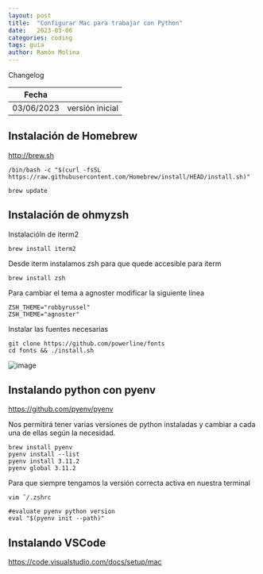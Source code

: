 ```yaml
---
layout: post
title:  "Configurar Mac para trabajar con Python"
date:   2023-03-06
categories: coding
tags: guía
author: Ramón Molina
---
```


Changelog

| Fecha  |   |
|---|---|
| 03/06/2023 | versión inicial |


## Instalación de Homebrew
http://brew.sh

```
/bin/bash -c "$(curl -fsSL https://raw.githubusercontent.com/Homebrew/install/HEAD/install.sh)"
```

```
brew update
```

## Instalación de ohmyzsh
Instalacióln de iterm2
```
brew install iterm2
```
Desde iterm instalamos zsh para que quede accesible para iterm
```
brew install zsh
```

Para cambiar el tema a agnoster modificar la siguiente línea
```
ZSH_THEME="robbyrussel"
ZSH_THEME="agnoster"
```
Instalar las fuentes necesarias
```
git clone https://github.com/powerline/fonts
cd fonts && ./install.sh
```

![image](https://user-images.githubusercontent.com/796634/223115878-5174957d-ef46-4b42-bc5f-ddc1b6650b9a.png)


## Instalando python con pyenv
https://github.com/pyenv/pyenv

Nos permitirá tener varias versiones de python instaladas y cambiar a cada una de ellas según la necesidad.

```
brew install pyenv
pyenv install --list
pyenv install 3.11.2
pyenv global 3.11.2
```
Para que siempre tengamos la versión correcta activa en nuestra terminal
```
vim ˜/.zshrc
```
```
#evaluate pyenv python version
eval "$(pyenv init --path)"
```

## Instalando VSCode
https://code.visualstudio.com/docs/setup/mac


